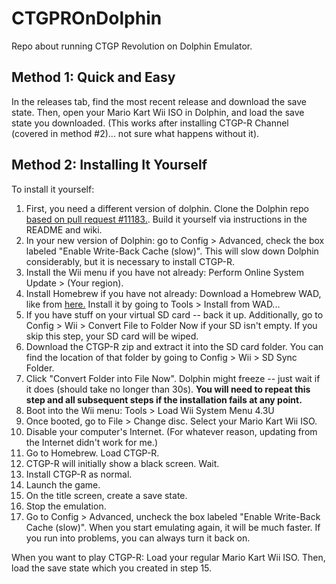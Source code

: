 # CTGPROnDolphin
Repo about running CTGP Revolution on Dolphin Emulator.

## Method 1: Quick and Easy
In the releases tab, find the most recent release and download the save state. Then, open your Mario Kart Wii ISO in Dolphin, and load the save state you downloaded. (This works after installing CTGP-R Channel (covered in method #2)... not sure what happens without it).

## Method 2: Installing It Yourself
To install it yourself:

1. First, you need a different version of dolphin. Clone the Dolphin repo [based on pull request #11183.](https://github.com/dolphin-emu/dolphin/pull/11183). Build it yourself via instructions in the README and wiki.
2. In your new version of Dolphin: go to Config > Advanced, check the box labeled "Enable Write-Back Cache (slow)". This will slow down Dolphin considerably, but it is necessary to install CTGP-R.
3. Install the Wii menu if you have not already: Perform Online System Update > (Your region).
4. Install Homebrew if you have not already: Download a Homebrew WAD, like from [here.](https://github.com/forwarderfactory/hbc-archive/tree/hbc-wads) Install it by going to Tools > Install from WAD...
5. If you have stuff on your virtual SD card -- back it up. Additionally, go to Config > Wii > Convert File to Folder Now if your SD isn't empty. If you skip this step, your SD card will be wiped.
6. Download the CTGP-R zip and extract it into the SD card folder. You can find the location of that folder by going to Config > Wii > SD Sync Folder.
7. Click "Convert Folder into File Now". Dolphin might freeze -- just wait if it does (should take no longer than 30s). **You will need to repeat this step and all subsequent steps if the installation fails at any point.**
8. Boot into the Wii menu: Tools > Load Wii System Menu 4.3U
9. Once booted, go to File > Change disc. Select your Mario Kart Wii ISO.
10. Disable your computer's Internet. (For whatever reason, updating from the Internet didn't work for me.)
11. Go to Homebrew. Load CTGP-R.
12. CTGP-R will initially show a black screen. Wait.
13. Install CTGP-R as normal.
14. Launch the game.
15. On the title screen, create a save state.
16. Stop the emulation.
17. Go to Config > Advanced, uncheck the box labeled "Enable Write-Back Cache (slow)". When you start emulating again, it will be much faster. If you run into problems, you can always turn it back on.

When you want to play CTGP-R:
Load your regular Mario Kart Wii ISO. Then, load the save state which you created in step 15.
